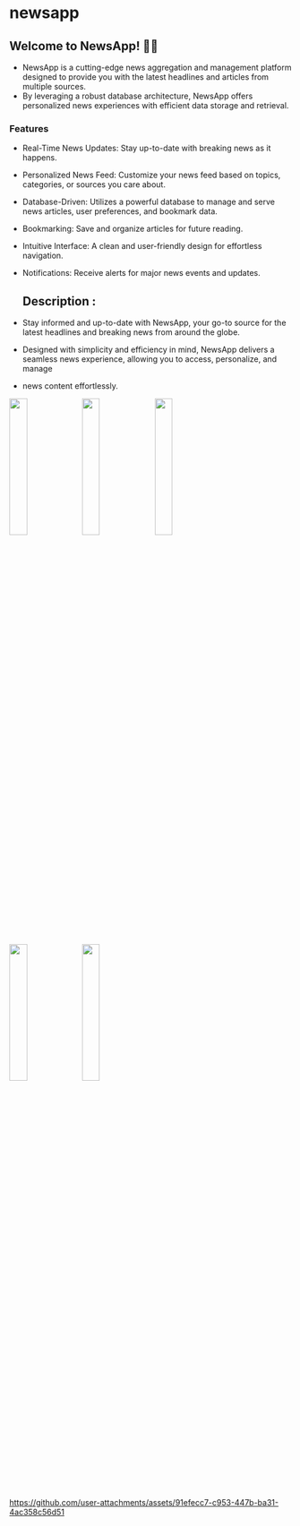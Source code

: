 # newsapp
## Welcome to NewsApp! 📰🚀
- NewsApp is a cutting-edge news aggregation and management platform designed to provide you with the latest headlines and articles from multiple sources.
- By leveraging a robust database architecture, NewsApp offers personalized news experiences with efficient data storage and retrieval.

###  Features
- Real-Time News Updates:  Stay up-to-date with breaking news as it happens.
- Personalized News Feed:  Customize your news feed based on topics, categories, or sources you care about.
- Database-Driven:  Utilizes a powerful database to manage and serve news articles, user preferences, and bookmark data.
- Bookmarking:  Save and organize articles for future reading.
- Intuitive Interface:  A clean and user-friendly design for effortless navigation.
- Notifications:  Receive alerts for major news events and updates.

  ## Description :
 - Stay informed and up-to-date with NewsApp, your go-to source for the latest headlines and breaking news from around the globe.
 - Designed with simplicity and efficiency in mind, NewsApp delivers a seamless news experience, allowing you to access, personalize, and manage 
 -  news content effortlessly.
  
<p>
  <img src = "https://github.com/user-attachments/assets/3d9f682c-45d1-41cf-bdd5-480aad80f0e3" height = 25%  width = 25%>
    <img src = "https://github.com/user-attachments/assets/60afc429-471b-4611-aa78-b32acec32ca6" height = 25%  width = 25%>
    <img src = "https://github.com/user-attachments/assets/3deb589a-a9fc-49f7-9698-7632a5812256" height = 25%  width = 25%>
    <img src = "https://github.com/user-attachments/assets/03818661-d43e-4c7f-a769-e49617bcbc4f" height = 25%  width = 25%>
   <img src = "https://github.com/user-attachments/assets/f7ce97a6-d33c-4ef9-84a6-31c810857d44" height = 25%  width = 25%>
</p>


https://github.com/user-attachments/assets/91efecc7-c953-447b-ba31-4ac358c56d51


